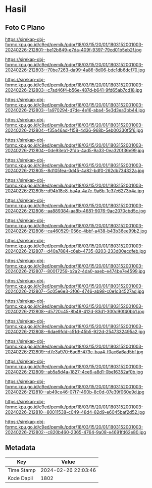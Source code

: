 # Hasil

## Foto C Plano

https://sirekap-obj-formc.kpu.go.id/c9ed/pemilu/pdpr/18/03/15/20/01/1803152001003-20240226-212801--be12b849-e7da-409f-9397-79cd01b5eb2f.jpg

https://sirekap-obj-formc.kpu.go.id/c9ed/pemilu/pdpr/18/03/15/20/01/1803152001003-20240226-212803--70be7263-da99-4a86-8d06-bdc1db6dcf70.jpg

https://sirekap-obj-formc.kpu.go.id/c9ed/pemilu/pdpr/18/03/15/20/01/1803152001003-20240226-212803--c7ad46f4-b56e-487d-b641-9fd65ab7cd18.jpg

https://sirekap-obj-formc.kpu.go.id/c9ed/pemilu/pdpr/18/03/15/20/01/1803152001003-20240226-212803--1a970294-d7de-4e16-aba4-5e3d3ea3bb44.jpg

https://sirekap-obj-formc.kpu.go.id/c9ed/pemilu/pdpr/18/03/15/20/01/1803152001003-20240226-212804--f35a46ad-f158-4d36-968b-5eb00330f5f6.jpg

https://sirekap-obj-formc.kpu.go.id/c9ed/pemilu/pdpr/18/03/15/20/01/1803152001003-20240226-212804--0de93eb1-2fdb-4ad5-9a33-0ea320f36e99.jpg

https://sirekap-obj-formc.kpu.go.id/c9ed/pemilu/pdpr/18/03/15/20/01/1803152001003-20240226-212805--8d105fea-0d45-4a82-bdf0-262db734322a.jpg

https://sirekap-obj-formc.kpu.go.id/c9ed/pemilu/pdpr/18/03/15/20/01/1803152001003-20240226-212805--d94b18c8-ba4a-4a7c-9a6b-1c37e6273b4a.jpg

https://sirekap-obj-formc.kpu.go.id/c9ed/pemilu/pdpr/18/03/15/20/01/1803152001003-20240226-212806--aa889384-aa8b-4681-9076-9ac2070cbd5c.jpg

https://sirekap-obj-formc.kpu.go.id/c9ed/pemilu/pdpr/18/03/15/20/01/1803152001003-20240226-212806--ca460529-056c-4bbf-a438-b43b36ee99b2.jpg

https://sirekap-obj-formc.kpu.go.id/c9ed/pemilu/pdpr/18/03/15/20/01/1803152001003-20240226-212807--d40a7884-c6eb-4735-8203-233d00ecdfeb.jpg

https://sirekap-obj-formc.kpu.go.id/c9ed/pemilu/pdpr/18/03/15/20/01/1803152001003-20240226-212807--80017259-b2a2-4da0-aaeb-e474be7e4599.jpg

https://sirekap-obj-formc.kpu.go.id/c9ed/pemilu/pdpr/18/03/15/20/01/1803152001003-20240226-212807--5c05e6e3-3f06-4746-ab98-c0e1c34527ad.jpg

https://sirekap-obj-formc.kpu.go.id/c9ed/pemilu/pdpr/18/03/15/20/01/1803152001003-20240226-212808--d5720c45-8b49-412d-83d1-300d90f40bb1.jpg

https://sirekap-obj-formc.kpu.go.id/c9ed/pemilu/pdpr/18/03/15/20/01/1803152001003-20240226-212808--6dae9fdd-c51d-45b5-922d-2547332495a2.jpg

https://sirekap-obj-formc.kpu.go.id/c9ed/pemilu/pdpr/18/03/15/20/01/1803152001003-20240226-212809--d7e3a970-6ad8-473c-baa4-f0ac6a6ad5bf.jpg

https://sirekap-obj-formc.kpu.go.id/c9ed/pemilu/pdpr/18/03/15/20/01/1803152001003-20240226-212809--ab5a5d4a-1827-4ce6-a8d1-0be16352af0b.jpg

https://sirekap-obj-formc.kpu.go.id/c9ed/pemilu/pdpr/18/03/15/20/01/1803152001003-20240226-212810--ab49ce46-07f7-490b-8c0d-07e39f060e9d.jpg

https://sirekap-obj-formc.kpu.go.id/c9ed/pemilu/pdpr/18/03/15/20/01/1803152001003-20240226-212810--80011538-c049-48d4-82d9-e6045baf2d52.jpg

https://sirekap-obj-formc.kpu.go.id/c9ed/pemilu/pdpr/18/03/15/20/01/1803152001003-20240226-212802--c820b460-2365-4764-9a08-e4691fd62e80.jpg


## Metadata

| Key        | Value               |
| ---------- | ------------------- |
| Time Stamp | 2024-02-26 22:03:46 |
| Kode Dapil | 1802                |



